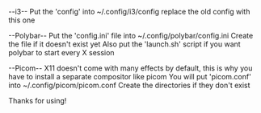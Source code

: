 --i3--
Put the 'config' into ~/.config/i3/config
replace the old config with this one

--Polybar--
Put the 'config.ini' file into ~/.config/polybar/config.ini
Create the file if it doesn't exist yet
Also put the 'launch.sh' script if you want polybar to start every X session

--Picom--
X11 doesn't come with many effects by default, this is why you have to install a separate compositor like picom
You will put 'picom.conf' into ~/.config/picom/picom.conf
Create the directories if they don't exist

Thanks for using!
